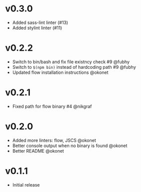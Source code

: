 # v0.3.0

- Added sass-lint linter (#13)
- Added stylint linter (#11)

# v0.2.2

- Switch to bin/bash and fix file existncy check #9 @fubhy
- Switch to `$(npm bin)` instead of hardcoding path #9 @fubhy
- Updated flow installation instructions @okonet

# v0.2.1

- Fixed path for flow binary #4 @nikgraf

# v0.2.0

- Added more linters: flow, JSCS @okonet
- Better console output when no binary is found @okonet
- Better README @okonet

# v0.1.1

- Initial release
